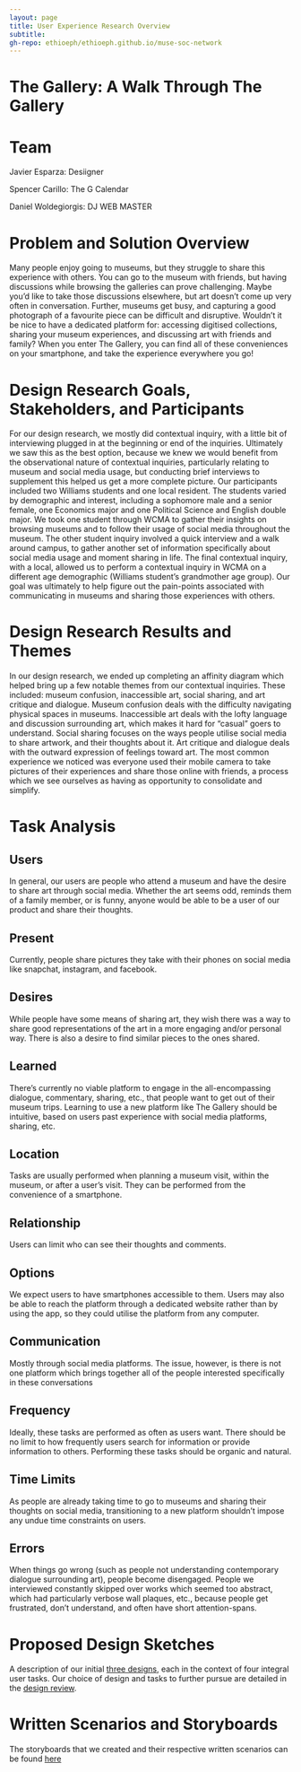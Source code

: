 ```yaml
---
layout: page
title: User Experience Research Overview
subtitle: 
gh-repo: ethioeph/ethioeph.github.io/muse-soc-network
---
```


# The Gallery: A Walk Through The Gallery

# Team

Javier Esparza: Desiigner

Spencer Carillo: The G Calendar

Daniel Woldegiorgis: DJ WEB MASTER

# Problem and Solution Overview

Many people enjoy going to museums, but they struggle to share this experience with others.  You can go to the museum with friends, but having discussions while browsing the galleries can prove challenging.  Maybe you’d like to take those discussions elsewhere, but art doesn’t come up very often in conversation.  Further, museums get busy, and capturing a good photograph of a favourite piece can be difficult and disruptive.  Wouldn’t it be nice to have a dedicated platform for: accessing digitised collections, sharing your museum experiences, and discussing art with friends and family?  When you enter The Gallery, you can find all of these conveniences on your smartphone, and take the experience everywhere you go!


# Design Research Goals, Stakeholders, and Participants

For our design research, we mostly did contextual inquiry, with a little bit of interviewing plugged in at the beginning or end of the inquiries.  Ultimately we saw this as the best option, because we knew we would benefit from the observational nature of contextual inquiries, particularly relating to museum and social media usage, but conducting brief interviews to supplement this helped us get a more complete picture.  Our participants included two Williams students and one local resident.  The students varied by demographic and interest, including a sophomore male and a senior female, one Economics major and one Political Science and English double major.  We took one student through WCMA to gather their insights on browsing museums and to follow their usage of social media throughout the museum.  The other student inquiry involved a quick interview and a walk around campus, to gather another set of information specifically about social media usage and moment sharing in life.  The final contextual inquiry, with a local, allowed us to perform a contextual inquiry in WCMA on a different age demographic (Williams student’s grandmother age group).  Our goal was ultimately to help figure out the pain-points associated with communicating in museums and sharing those experiences with others.


# Design Research Results and Themes

In our design research, we ended up completing an affinity diagram which helped bring up a few notable themes from our contextual inquiries.  These included: museum confusion, inaccessible art, social sharing, and art critique and dialogue.  Museum confusion deals with the difficulty navigating physical spaces in museums.  Inaccessible art deals with the lofty language and discussion surrounding art, which makes it hard for “casual” goers to understand.  Social sharing focuses on the ways people utilise social media to share artwork, and their thoughts about it.  Art critique and dialogue deals with the outward expression of feelings toward art.  The most common experience we noticed was everyone used their mobile camera to take pictures of their experiences and share those online with friends, a process which we see ourselves as having as opportunity to consolidate and simplify.


# Task Analysis
## Users
In general, our users are people who attend a museum and have the desire to share art through social media. Whether the art seems odd, reminds them of a family member, or is funny, anyone would be able to be a user of our product and share their thoughts.
## Present
Currently, people share pictures they take with their phones on social media like snapchat, instagram, and facebook. 
## Desires
While people have some means of sharing art, they wish there was a way to share good representations of the art in a more engaging and/or personal way. There is also a desire to find similar pieces to the ones shared.
## Learned
There’s currently no viable platform to engage in the all-encompassing dialogue, commentary, sharing, etc., that people want to get out of their museum trips. Learning to use a new platform like The Gallery should be intuitive, based on users past experience with social media platforms, sharing, etc.
## Location
Tasks are usually performed when planning a museum visit, within the museum, or after a user’s visit. They can be performed from the convenience of a smartphone.
## Relationship
Users can limit who can see their thoughts and comments.
## Options
We expect users to have smartphones accessible to them. Users may also be able to reach the platform through a dedicated website rather than by using the app, so they could utilise the platform from any computer.
## Communication
Mostly through social media platforms. The issue, however, is there is not one platform which brings together all of the people interested specifically in these conversations
## Frequency
Ideally, these tasks are performed as often as users want. There should be no limit to how frequently users search for information or provide information to others. Performing these tasks should be organic and natural.
## Time Limits
As people are already taking time to go to museums and sharing their thoughts on social media, transitioning to a new platform shouldn’t impose any undue time constraints on users.
## Errors
When things go wrong (such as people not understanding contemporary dialogue surrounding art), people become disengaged. People we interviewed constantly skipped over works which seemed too abstract, which had particularly verbose wall plaques, etc., because people get frustrated, don’t understand, and often have short attention-spans. 


# Proposed Design Sketches
A description of our initial [three designs](muse-soc-network/assignments/designs/), each in the context of four integral user tasks. Our choice of design and tasks to further pursue are detailed in the [design review](assignments/project_design_review).

# Written Scenarios and Storyboards

The storyboards that we created and their respective written scenarios can be found [here](https://ethioeph.github.io/muse-soc-network/assignments/scenario_storyboard "storyboards and written scenarios")
